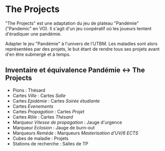 # The Projects

"The Projects" est une adaptation du jeu de plateau "Pandémie" ("Pandemic" en VO). Il s'agit d'un jeu coopératif où les joueurs tentent d'éradiquer une pandémie.

Adapter le jeu "Pandémie" à l'univers de l'UTBM. Les maladies sont alors représentées par des projets, le but étant de rendre tous ses projets avant d'en être submergé et à temps.

## Inventaire et équivalence Pandémie <-> The Projects

* Pions : Thésard
* Cartes _Ville_ : Cartes _Salle_
* Cartes _Epidémie_ : Cartes _Soirée étudiante_
* Cartes _Evenements_
* Cartes _Propagation_ : Cartes _Projet_
* Cartes _Rôle_ : Cartes _Thésard_
* Marqueur _Vitesse de propagation_ : Jauge d'urgence
* Marqueur _Eclosion_ : Jauge de burn-out
* Marqueurs _Remède_ : Marqueurs _Masterisation d'UV/6 ECTS_
* Cubes de maladie : Projets
* Stations de recherche : Salles de TP